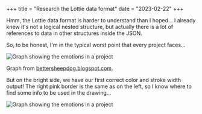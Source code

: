 +++
title = "Research the Lottie data format"
date = "2023-02-22"
+++

Hmm, the Lottie data format is harder to understand than I hoped... I already knew it's not a logical nested structure, but actually there is a lot of references to data in other structures inside the JSON.

So, to be honest, I'm in the typical worst point that every project faces...

![Graph showing the emotions in a project](/img/20230222_worst_point.png)

Graph from [bettersheepdog.blogspot.com](https://bettersheepdog.blogspot.com/2015/10/initiation.html).

But on the bright side, we have our first correct color and stroke width output! The right pink border is the same as on the left, so I know where to find some info to be used in the drawing...

![Graph showing the emotions in a project](/img/20230222_first_color.png)